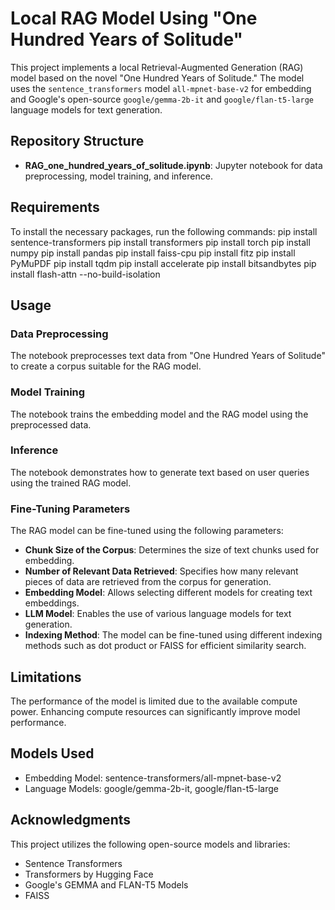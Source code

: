 # Local RAG Model Using "One Hundred Years of Solitude"

This project implements a local Retrieval-Augmented Generation (RAG) model based on the novel "One Hundred Years of Solitude." The model uses the `sentence_transformers` model `all-mpnet-base-v2` for embedding and Google's open-source `google/gemma-2b-it` and `google/flan-t5-large` language models for text generation.

## Repository Structure

- **RAG_one_hundred_years_of_solitude.ipynb**: Jupyter notebook for data preprocessing, model training, and inference.

## Requirements

To install the necessary packages, run the following commands:
pip install sentence-transformers
pip install transformers
pip install torch
pip install numpy
pip install pandas
pip install faiss-cpu
pip install fitz
pip install PyMuPDF
pip install tqdm
pip install accelerate
pip install bitsandbytes
pip install flash-attn --no-build-isolation

## Usage
### Data Preprocessing
The notebook preprocesses text data from "One Hundred Years of Solitude" to create a corpus suitable for the RAG model.

### Model Training
The notebook trains the embedding model and the RAG model using the preprocessed data.

### Inference
The notebook demonstrates how to generate text based on user queries using the trained RAG model.

### Fine-Tuning Parameters
The RAG model can be fine-tuned using the following parameters:

- **Chunk Size of the Corpus**: Determines the size of text chunks used for embedding.
- **Number of Relevant Data Retrieved**: Specifies how many relevant pieces of data are retrieved from the corpus for generation.
- **Embedding Model**: Allows selecting different models for creating text embeddings.
- **LLM Model**: Enables the use of various language models for text generation.
- **Indexing Method**: The model can be fine-tuned using different indexing methods such as dot product or FAISS for efficient similarity search.

## Limitations
The performance of the model is limited due to the available compute power. Enhancing compute resources can significantly improve model performance.

## Models Used
- Embedding Model: sentence-transformers/all-mpnet-base-v2
- Language Models: google/gemma-2b-it, google/flan-t5-large

## Acknowledgments
This project utilizes the following open-source models and libraries:

- Sentence Transformers
- Transformers by Hugging Face
- Google's GEMMA and FLAN-T5 Models
- FAISS


